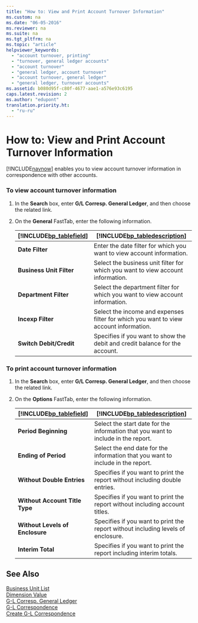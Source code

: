 ```yaml
---
title: "How to: View and Print Account Turnover Information"
ms.custom: na
ms.date: "06-05-2016"
ms.reviewer: na
ms.suite: na
ms.tgt_pltfrm: na
ms.topic: "article"
helpviewer_keywords: 
  - "account turnover, printing"
  - "turnover, general ledger accounts"
  - "account turnover"
  - "general ledger, account turnover"
  - "account turnover, general ledger"
  - "general ledger, turnover accounts"
ms.assetid: b080d95f-c80f-4677-aae1-a576e93c6195
caps.latest.revision: 2
ms.author: "edupont"
translation.priority.ht: 
  - "ru-ru"
---
```

# How to: View and Print Account Turnover Information
[!INCLUDE[navnow](../../ApplicationDesign/includes/navnow_md.md)] enables you to view account turnover information in correspondence with other accounts.  
  
### To view account turnover information  
  
1.  In the **Search** box, enter **G\/L Corresp. General Ledger**, and then choose the related link.  
  
2.  On the **General** FastTab, enter the following information.  
  
    |[!INCLUDE[bp_tablefield](../../ApplicationDesign/includes/bp_tablefield_md.md)]|[!INCLUDE[bp_tabledescription](../../ApplicationDesign/includes/bp_tabledescription_md.md)]|  
    |---------------------------------|---------------------------------------|  
    |**Date Filter**|Enter the date filter for which you want to view account information.|  
    |**Business Unit Filter**|Select the business unit filter for which you want to view account information.|  
    |**Department Filter**|Select the department filter for which you want to view account information.|  
    |**Incexp Filter**|Select the income and expenses filter for which you want to view account information.|  
    |**Switch Debit\/Credit**|Specifies if you want to show the debit and credit balance for the account.|  
  
### To print account turnover information  
  
1.  In the **Search** box, enter **G\/L Corresp. General Ledger**, and then choose the related link.  
  
2.  On the **Options** FastTab, enter the following information.  
  
    |[!INCLUDE[bp_tablefield](../../ApplicationDesign/includes/bp_tablefield_md.md)]|[!INCLUDE[bp_tabledescription](../../ApplicationDesign/includes/bp_tabledescription_md.md)]|  
    |---------------------------------|---------------------------------------|  
    |**Period Beginning**|Select the start date for the information that you want to include in the report.|  
    |**Ending of Period**|Select the end date for the information that you want to include in the report.|  
    |**Without Double Entries**|Specifies if you want to print the report without including double entries.|  
    |**Without Account Title Type**|Specifies if you want to print the report without including account titles.|  
    |**Without Levels of Enclosure**|Specifies if you want to print the report without including levels of enclosure.|  
    |**Interim Total**|Specifies if you want to print the report including interim totals.|  
  
## See Also  
 [Business Unit List](assetId:///e17e2fcf-0d90-440d-9264-e14fc307b57c)   
 [Dimension Value](assetId:///abbe4b49-2198-452c-9fa0-108cf5e6d7af)   
 [G\-L Corresp. General Ledger](../../LocalFunctionalityForMicrosoftDynamicsNav2016/Russia/-$-r_12431-g-l-corresp.-general-ledger-$-.md)   
 [G\-L Correspondence](../../LocalFunctionalityForMicrosoftDynamicsNav2016/Russia/-$-t_12400-g-l-correspondence-$-.md)   
 [Create G\-L Correspondence](../../LocalFunctionalityForMicrosoftDynamicsNav2016/Russia/-$-b_12430-create-g-l-correspondence-$-.md)